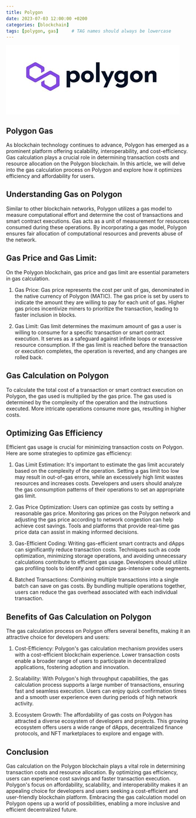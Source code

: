 ```yaml
---
title: Polygon
date: 2023-07-03 12:00:00 +0200
categories: [blockchain]
tags: [polygon, gas]     # TAG names should always be lowercase
---
```


![Polygon Blockchain](/assets/img/articles/polygon_logo.png)

## Polygon Gas
As blockchain technology continues to advance, Polygon has emerged as a prominent platform offering scalability, interoperability, and cost-efficiency. Gas calculation plays a crucial role in determining transaction costs and resource allocation on the Polygon blockchain. In this article, we will delve into the gas calculation process on Polygon and explore how it optimizes efficiency and affordability for users.

## Understanding Gas on Polygon
Similar to other blockchain networks, Polygon utilizes a gas model to measure computational effort and determine the cost of transactions and smart contract executions. Gas acts as a unit of measurement for resources consumed during these operations. By incorporating a gas model, Polygon ensures fair allocation of computational resources and prevents abuse of the network.

## Gas Price and Gas Limit:
On the Polygon blockchain, gas price and gas limit are essential parameters in gas calculation.

1. Gas Price: Gas price represents the cost per unit of gas, denominated in the native currency of Polygon (MATIC). The gas price is set by users to indicate the amount they are willing to pay for each unit of gas. Higher gas prices incentivize miners to prioritize the transaction, leading to faster inclusion in blocks.

2. Gas Limit: Gas limit determines the maximum amount of gas a user is willing to consume for a specific transaction or smart contract execution. It serves as a safeguard against infinite loops or excessive resource consumption. If the gas limit is reached before the transaction or execution completes, the operation is reverted, and any changes are rolled back.

## Gas Calculation on Polygon
To calculate the total cost of a transaction or smart contract execution on Polygon, the gas used is multiplied by the gas price. The gas used is determined by the complexity of the operation and the instructions executed. More intricate operations consume more gas, resulting in higher costs.

## Optimizing Gas Efficiency
Efficient gas usage is crucial for minimizing transaction costs on Polygon. Here are some strategies to optimize gas efficiency:

1. Gas Limit Estimation: It's important to estimate the gas limit accurately based on the complexity of the operation. Setting a gas limit too low may result in out-of-gas errors, while an excessively high limit wastes resources and increases costs. Developers and users should analyze the gas consumption patterns of their operations to set an appropriate gas limit.

2. Gas Price Optimization: Users can optimize gas costs by setting a reasonable gas price. Monitoring gas prices on the Polygon network and adjusting the gas price according to network congestion can help achieve cost savings. Tools and platforms that provide real-time gas price data can assist in making informed decisions.

3. Gas-Efficient Coding: Writing gas-efficient smart contracts and dApps can significantly reduce transaction costs. Techniques such as code optimization, minimizing storage operations, and avoiding unnecessary calculations contribute to efficient gas usage. Developers should utilize gas profiling tools to identify and optimize gas-intensive code segments.

4. Batched Transactions: Combining multiple transactions into a single batch can save on gas costs. By bundling multiple operations together, users can reduce the gas overhead associated with each individual transaction.

## Benefits of Gas Calculation on Polygon
The gas calculation process on Polygon offers several benefits, making it an attractive choice for developers and users:

1. Cost-Efficiency: Polygon's gas calculation mechanism provides users with a cost-efficient blockchain experience. Lower transaction costs enable a broader range of users to participate in decentralized applications, fostering adoption and innovation.

2. Scalability: With Polygon's high throughput capabilities, the gas calculation process supports a large number of transactions, ensuring fast and seamless execution. Users can enjoy quick confirmation times and a smooth user experience even during periods of high network activity.

3. Ecosystem Growth: The affordability of gas costs on Polygon has attracted a diverse ecosystem of developers and projects. This growing ecosystem offers users a wide range of dApps, decentralized finance protocols, and NFT marketplaces to explore and engage with.

## Conclusion
Gas calculation on the Polygon blockchain plays a vital role in determining transaction costs and resource allocation. By optimizing gas efficiency, users can experience cost savings and faster transaction execution. Polygon's focus on affordability, scalability, and interoperability makes it an appealing choice for developers and users seeking a cost-efficient and user-friendly blockchain platform. Embracing the gas calculation model on Polygon opens up a world of possibilities, enabling a more inclusive and efficient decentralized future.